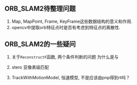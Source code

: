 ## ORB_SLAM2待整理问题
1. Map, MapPoint, Frame, KeyFrame这些数据结构的意义和作用.
2. opencv中提取orb特征点时是否有考虑到特征点的离散性.


## ORB_SLAM2的一些疑问
1. 关于`ReconstructF`函数, 两个条件判断的问题
    为什么是与
2. stero 亚像素级匹配

3. TrackWithMotionModel, 恒速模型, 不是应该由pnp得到rt吗？
